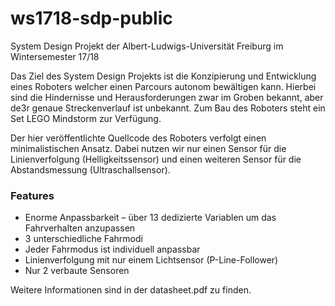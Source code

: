 # ws1718-sdp-public
System Design Projekt der Albert-Ludwigs-Universität Freiburg im Wintersemester 17/18

Das Ziel des System Design Projekts ist die Konzipierung und Entwicklung eines Roboters welcher einen Parcours autonom bewältigen kann. Hierbei sind die Hindernisse und Herausforderungen zwar im Groben bekannt, aber de3r genaue Streckenverlauf ist unbekannt. Zum Bau des Roboters steht ein Set LEGO Mindstorm zur Verfügung. 

Der hier veröffentlichte Quellcode des Roboters verfolgt einen minimalistischen Ansatz. Dabei nutzen wir nur einen Sensor für die Linienverfolgung (Helligkeitssensor) und einen weiteren Sensor für die Abstandsmessung (Ultraschallsensor).

### Features
- Enorme Anpassbarkeit – über 13 dedizierte Variablen um das Fahrverhalten anzupassen
- 3 unterschiedliche Fahrmodi
- Jeder Fahrmodus ist individuell anpassbar
- Linienverfolgung mit nur einem Lichtsensor (P-Line-Follower)
- Nur 2 verbaute Sensoren

Weitere Informationen sind in der datasheet.pdf zu finden.
